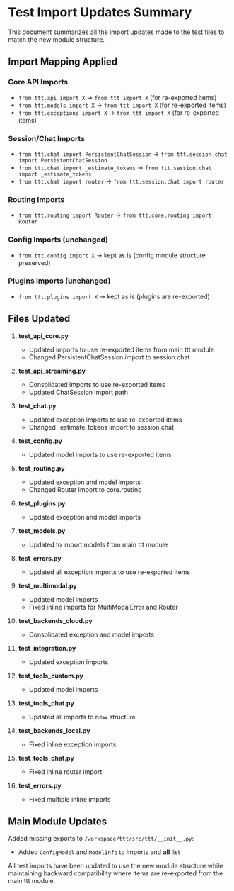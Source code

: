 # Test Import Updates Summary

This document summarizes all the import updates made to the test files to match the new module structure.

## Import Mapping Applied

### Core API Imports
- `from ttt.api import X` → `from ttt import X` (for re-exported items)
- `from ttt.models import X` → `from ttt import X` (for re-exported items)
- `from ttt.exceptions import X` → `from ttt import X` (for re-exported items)

### Session/Chat Imports
- `from ttt.chat import PersistentChatSession` → `from ttt.session.chat import PersistentChatSession`
- `from ttt.chat import _estimate_tokens` → `from ttt.session.chat import _estimate_tokens`
- `from ttt.chat import router` → `from ttt.session.chat import router`

### Routing Imports
- `from ttt.routing import Router` → `from ttt.core.routing import Router`

### Config Imports (unchanged)
- `from ttt.config import X` → kept as is (config module structure preserved)

### Plugins Imports (unchanged)
- `from ttt.plugins import X` → kept as is (plugins are re-exported)

## Files Updated

1. **test_api_core.py**
   - Updated imports to use re-exported items from main ttt module
   - Changed PersistentChatSession import to session.chat

2. **test_api_streaming.py**
   - Consolidated imports to use re-exported items
   - Updated ChatSession import path

3. **test_chat.py**
   - Updated exception imports to use re-exported items
   - Changed _estimate_tokens import to session.chat

4. **test_config.py**
   - Updated model imports to use re-exported items

5. **test_routing.py**
   - Updated exception and model imports
   - Changed Router import to core.routing

6. **test_plugins.py**
   - Updated exception and model imports

7. **test_models.py**
   - Updated to import models from main ttt module

8. **test_errors.py**
   - Updated all exception imports to use re-exported items

9. **test_multimodal.py**
   - Updated model imports
   - Fixed inline imports for MultiModalError and Router

10. **test_backends_cloud.py**
    - Consolidated exception and model imports

11. **test_integration.py**
    - Updated exception imports

12. **test_tools_custom.py**
    - Updated model imports

13. **test_tools_chat.py**
    - Updated all imports to new structure

14. **test_backends_local.py**
    - Fixed inline exception imports

15. **test_tools_chat.py**
    - Fixed inline router import

16. **test_errors.py**
    - Fixed multiple inline imports

## Main Module Updates

Added missing exports to `/workspace/ttt/src/ttt/__init__.py`:
- Added `ConfigModel` and `ModelInfo` to imports and __all__ list

All test imports have been updated to use the new module structure while maintaining backward compatibility where items are re-exported from the main ttt module.
